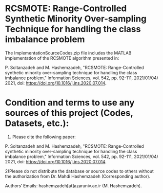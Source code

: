 # RCSMOTE: Range-Controlled Synthetic Minority Over-sampling Technique for handling the class imbalance problem

The ImplementationSourceCodes.zip file includes the MATLAB implementation of the RCSMOTE algorithm presented in:

P. Soltanzadeh and M. Hashemzadeh, "RCSMOTE: Range-Controlled synthetic minority over-sampling technique for handling the class imbalance problem," Information Sciences, vol. 542, pp. 92-111, 2021/01/04/ 2021, doi: https://doi.org/10.1016/j.ins.2020.07.014.

# Condition and terms to use any sources of this project (Codes, Datasets, etc.):

1) Please cite the following paper:

P. Soltanzadeh and M. Hashemzadeh, "RCSMOTE: Range-Controlled synthetic minority over-sampling technique for handling the class imbalance problem," Information Sciences, vol. 542, pp. 92-111, 2021/01/04/ 2021, doi: https://doi.org/10.1016/j.ins.2020.07.014.

2)Please do not distribute the database or source codes to others without the authorization from Dr. Mahdi Hashemzadeh (Corresponding author).

Authors’ Emails: hashemzadeh[at]azaruniv.ac.ir (M. Hashemzadeh).
